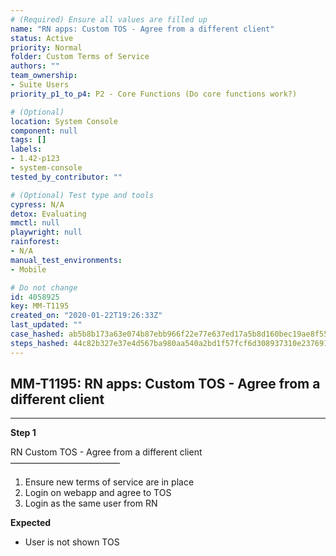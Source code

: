 ```yaml
---
# (Required) Ensure all values are filled up
name: "RN apps: Custom TOS - Agree from a different client"
status: Active
priority: Normal
folder: Custom Terms of Service
authors: ""
team_ownership: 
- Suite Users
priority_p1_to_p4: P2 - Core Functions (Do core functions work?)

# (Optional)
location: System Console
component: null
tags: []
labels: 
- 1.42-p123
- system-console
tested_by_contributor: ""

# (Optional) Test type and tools
cypress: N/A
detox: Evaluating
mmctl: null
playwright: null
rainforest: 
- N/A
manual_test_environments:
- Mobile

# Do not change
id: 4058925
key: MM-T1195
created_on: "2020-01-22T19:26:33Z"
last_updated: ""
case_hashed: ab5b8b173a63e074b87ebb966f22e77e637ed17a5b8d160bec19ae8f55f6238b64c6cdbe32e4840e58c3e3290d24a0c5
steps_hashed: 44c82b327e37e4d567ba980aa540a2bd1f57fcf6d308937310e23769159bc5c7b8af3b5d1cf50b71349276e049072b7c
---
```


<!-- (Auto-generated) Based on frontmatter's "key" and "name" -->

## MM-T1195: RN apps: Custom TOS - Agree from a different client

---

**Step 1**

RN Custom TOS - Agree from a different client\
–––––––––––––––––––––––––

1. Ensure new terms of service are in place
2. Login on webapp and agree to TOS
3. Login as the same user from RN

**Expected**

- User is not shown TOS
